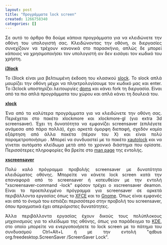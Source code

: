```yaml
---
layout: post
title: "Προγράμματα lock screen"
created: 1266758340
categories: []
---
```

<P style="text-align: justify">Σε αυτό το άρθρο θα δούμε κάποια προγράμματα για να κλειδώνετε την οθόνη του υπολογιστή σας. Κλειδώνοντας την οθόνη, οι διεργασίες συνεχίζουν να τρέχουν κανονικά στο παρασκήνιο, απλώς δε μπορεί κάποιος να χρησιμοποιήσει τον υπολογιστή αν δεν εισάγει τον κωδικό του χρήστη.</P><P><!--break--></P><P><STRONG><A href="http://i3.zekjur.net/i3lock/">i3lock</A></STRONG></P><P style="text-align: justify">Το i3lock είναι μια βελτιωμένη έκδοση του κλασικού <A href="http://tools.suckless.org/slock">slock</A>. Το slock απλά μαυρίζει την οθόνη μέχρι να πληκτρολογίσουμε τον κωδικό μας και enter. Το i3clock υποστηρίζει λειτουργίες <A href="http://en.wikipedia.org/wiki/VESA_Display_Power_Management_Signaling">dpms</A> και κάνει fork τη διεργασία. Είναι από τα πιο απλά προγράμματα του χώρου και απλά κάνει τη δουλειά του. </P><P><STRONG><A href="http://gwyn.tux.org/~bagleyd/xlockmore.html">xlock</A></STRONG></P><P style="text-align: justify">Ένα από τα καλύτερα προγράμματα για να κλειδώνετε την οθόνη σας. Περιέχεται στο πακέτο xlockmore και xlockmore-gl (για extra 3d screensaver). Έχει τη δυνατότητα να εμφανίζει screensaver (επιλέγετε ανάμεσα από πάρα πολλά), έχει αρκετά όμορφη διεπαφή, σχεδόν καμία εξάρτηση από άλλα πακέτα (πέραν του X) και είναι πολύ παραμετροποιήσιμο . Μπορεί να συνδυαστεί με το πακέτο <A href="http://freshmeat.net/projects/xautolock/">xautolock</A> και να γίνεται αυτόματο κλείδωμα μετά από το χρονικό διάστημα που ορίσατε. Περισσότερες πληροφορίες θα βρείτε στο <A href="http://linux.die.net/man/1/xlock">man page</A> της εντολής.</P><P><A href="http://www.jwz.org/xscreensaver/"><STRONG>xscreensaver</STRONG></A></P><P style="text-align: justify">Πολύ καλό πρόγραμμα προβολής screensaver με δυνατότητα κλειδώματος οθόνης. Μπορείτε να κάνετε lock screen κατά την επαναφορά από το screensaver ή κατευθείαν με την εντολή "xscreensaver-command -lock" εφόσον τρέχει ο xscreensaver deamon. Είναι το προεπιλεγμένο πρόγραμμα για screensaver σε αρκετά περιβάλλοντα εργασίας όπως το <A href="http://www.xfce.org/">XFCE</A> και το <A href="http://www.gnome.org/">Gnome</A>. Όπως είναι εμφανές και από το όνομά του εστιάζει περισσότερο στην προβολή του screensaver, όπου πραγματικά έχει απεριόριστες δυνατότητες. </P><P style="text-align: justify">Άλλα περιβάλλοντα εργασίας έχουν δικούς τους πολύπλοκους μηχανισμούς για το κλείδωμα της οθόνης, όπως για παράδειγμα το <A href="http://www.kde.org/">KDE</A>, στο οποίο μπορείτε να ενεργοποιήσετε το lock screen με το πάτημα του συνδυασμού Ctrl+Alt+L ή με την εντολή "qdbus org.freedesktop.ScreenSaver /ScreenSaver Lock". </P>

